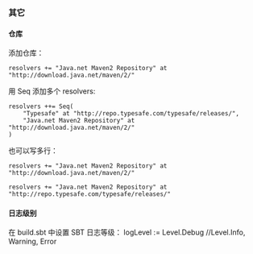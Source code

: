 ### 其它
#### 仓库
添加仓库：

	resolvers += "Java.net Maven2 Repository" at "http://download.java.net/maven/2/"
用 Seq 添加多个 resolvers:
	
	resolvers ++= Seq(
		"Typesafe" at "http://repo.typesafe.com/typesafe/releases/",
		"Java.net Maven2 Repository" at "http://download.java.net/maven/2/"
	)

也可以写多行：

	resolvers += "Java.net Maven2 Repository" at "http://download.java.net/maven/2/"

	resolvers += "Java.net Maven2 Repository" at "http://repo.typesafe.com/typesafe/releases/"

#### 日志级别

在 build.sbt 中设置 SBT 日志等级：
	logLevel := Level.Debug //Level.Info, Warning, Error

